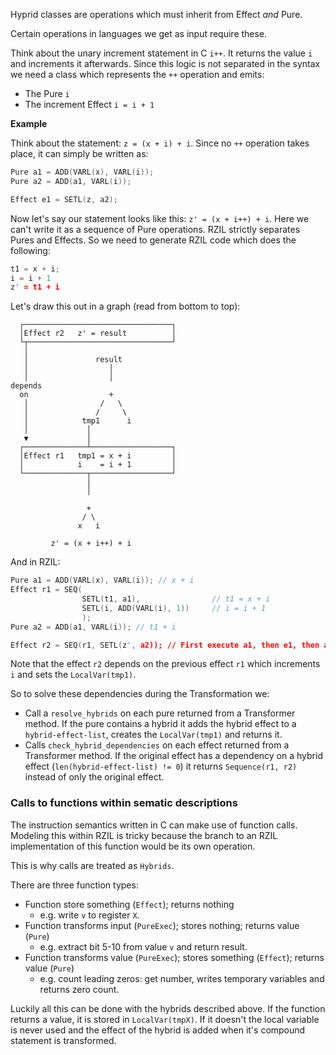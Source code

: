 Hyprid classes are operations which must inherit from Effect _and_ Pure.

Certain operations in languages we get as input require these.

Think about the unary increment statement in C `i++`. It returns the value `i` and increments it afterwards.
Since this logic is not separated in the syntax we need a class which represents the `++` operation and
emits:
- The Pure `i`
- The increment Effect `i = i + 1`

**Example**

Think about the statement: `z = (x + i) + i`.
Since no `++` operation takes place, it can simply be written as:

```c
Pure a1 = ADD(VARL(x), VARL(i));
Pure a2 = ADD(a1, VARL(i));

Effect e1 = SETL(z, a2);
```

Now let's say our statement looks like this: `z' = (x + i++) + i`.
Here we can't write it as a sequence of Pure operations.
RZIL strictly separates Pures and Effects. So we need to generate RZIL code which does the following:

```c
t1 = x + i;
i = i + 1
z' = t1 + i
```

Let's draw this out in a graph (read from bottom to top):

```commandline
  ┌─────────────────────────────────┐
  │Effect r2   z' = result          │
  └┬────────────────────────────────┘
   │
   │               result
   │                  │
   │                  │
depends
  on                  +
   │                /   \
   │               /     \
   │            tmp1      i
   │             │
   ▼             │
  ┌──────────────┴──────────────────┐
  │Effect r1   tmp1 = x + i         │
  │            i    = i + 1         │
  └──────────────┬──────────────────┘
                 │
                 │

                 +
                / \
               x   i

         z' = (x + i++) + i
```

And in RZIL:

```c
Pure a1 = ADD(VARL(x), VARL(i)); // x + i
Effect r1 = SEQ(
                SETL(t1, a1),                // t1 = x + i
                SETL(i, ADD(VARL(i), 1))     // i = i + 1
                );
Pure a2 = ADD(a1, VARL(i)); // t1 + i

Effect r2 = SEQ(r1, SETL(z', a2)); // First execute a1, then e1, then a2 and finally set z'
```
Note that the effect `r2` depends on the previous effect `r1` which increments `i` and sets
the `LocalVar(tmp1)`.

So to solve these dependencies during the Transformation we:
- Call a `resolve_hybrids` on each pure returned from a Transformer method. If the pure contains a hybrid
it adds the hybrid effect to a `hybrid-effect-list`, creates the `LocalVar(tmp1)` and returns it.
- Calls `check_hybrid_dependencies` on each effect returned from a Transformer method.
If the original effect has a dependency on a hybrid effect (`len(hybrid-effect-list) != 0`)
it returns `Sequence(r1, r2)` instead of only the original effect.

### Calls to functions within sematic descriptions

The instruction semantics written in C can make use of function calls.
Modeling this within RZIL is tricky because the branch to an RZIL implementation of this function would be its own operation.

This is why calls are treated as `Hybrids`.

There are three function types:
- Function store something (`Effect`); returns nothing
  - e.g. write `v` to register `X`.
- Function transforms input (`PureExec`); stores nothing; returns value (`Pure`)
  - e.g. extract bit 5-10 from value `v` and return result.
- Function transforms value (`PureExec`); stores something (`Effect`); returns value (`Pure`)
  - e.g. count leading zeros: get number, writes temporary variables and returns zero count.

Luckily all this can be done with the hybrids described above.
If the function returns a value, it is stored in `LocalVar(tmpX)`.
If it doesn't the local variable is never used and the effect of the hybrid is added when it's compound statement is transformed.

